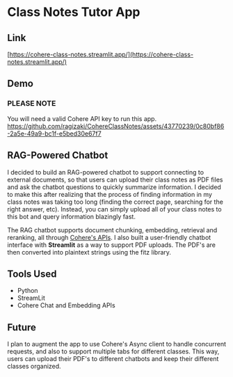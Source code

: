 # Class Notes Tutor App

## Link
[https://cohere-class-notes.streamlit.app/](https://cohere-class-notes.streamlit.app/)

## Demo
### PLEASE NOTE
You will need a valid Cohere API key to run this app.
https://github.com/ragizaki/CohereClassNotes/assets/43770239/0c80bf86-2a5e-49a9-bc1f-e5bed30e67f7

## RAG-Powered Chatbot
I decided to build an RAG-powered chatbot to support connecting to external documents, so that users can upload their class notes as PDF files and ask the chatbot questions
to quickly summarize information. I decided to make this after realizing that the process of finding information in my class notes was taking too long (finding the correct page, searching for the right answer, etc). Instead, you can simply upload all of your class notes to this bot and query information blazingly fast.

The RAG chatbot supports document chunking, embedding, retrieval and reranking, all through [Cohere's APIs](https://cohere.com/). I also built a user-friendly chatbot interface with <b>Streamlit</b> as a way to support PDF uploads. The PDF's are then converted into plaintext strings using the fitz library.

## Tools Used
- Python
- StreamLit
- Cohere Chat and Embedding APIs

## Future
I plan to augment the app to use Cohere's Async client to handle concurrent requests, and also to support multiple tabs for different classes. This way, users can upload their PDF's to different chatbots and keep their different classes organized.
